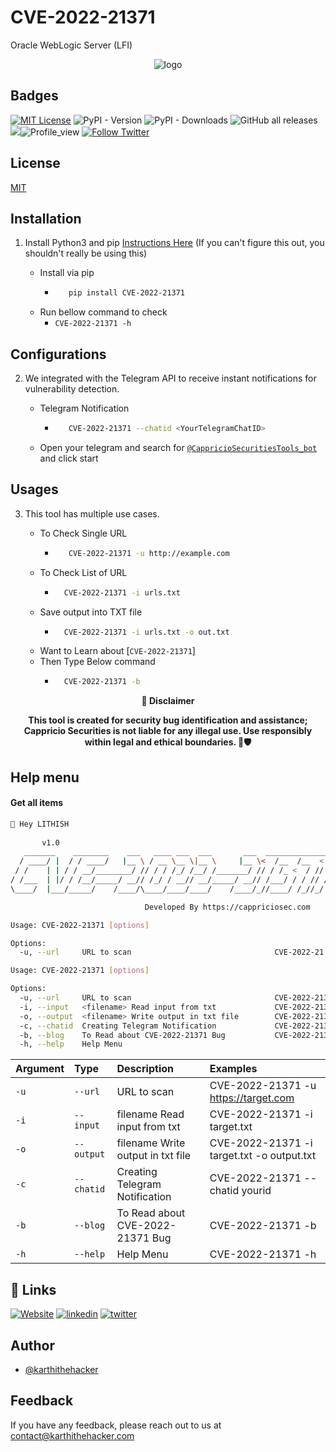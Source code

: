 # CVE-2022-21371
Oracle WebLogic Server (LFI)
<div align="center">
  <img src="https://blogs.cappriciosec.com/uploaders/CVE-2022-21371.png" alt="logo">
</div>


## Badges



[![MIT License](https://img.shields.io/badge/License-MIT-green.svg)](https://choosealicense.com/licenses/mit/)
![PyPI - Version](https://img.shields.io/pypi/v/CVE-2022-21371)
![PyPI - Downloads](https://img.shields.io/pypi/dm/CVE-2022-21371)
![GitHub all releases](https://img.shields.io/github/downloads/Cappricio-Securities/CVE-2022-21371/total)
<a href="https://github.com/Cappricio-Securities/CVE-2023-27524/releases/"><img src="https://img.shields.io/github/release/Cappricio-Securities/CVE-2022-21371"></a>![Profile_view](https://komarev.com/ghpvc/?username=Cappricio-Securities&label=Profile%20views&color=0e75b6&style=flat)
[![Follow Twitter](https://img.shields.io/twitter/follow/cappricio_sec?style=social)](https://twitter.com/cappricio_sec)
<p align="center">

<p align="center">







## License

[MIT](https://choosealicense.com/licenses/mit/)



## Installation 

1. Install Python3 and pip [Instructions Here](https://www.python.org/downloads/) (If you can't figure this out, you shouldn't really be using this)

   - Install via pip
     - ```bash
          pip install CVE-2022-21371 
        ```
   - Run bellow command to check
     - `CVE-2022-21371 -h`

## Configurations 
2. We integrated with the Telegram API to receive instant notifications for vulnerability detection.
   
   - Telegram Notification
     - ```bash
          CVE-2022-21371 --chatid <YourTelegramChatID>
        ```
   - Open your telegram and search for [`@CappricioSecuritiesTools_bot`](https://web.telegram.org/k/#@CappricioSecuritiesTools_bot) and click start

## Usages 
3. This tool has multiple use cases.
   
   - To Check Single URL
     - ```bash
          CVE-2022-21371 -u http://example.com 
        ```
   - To Check List of URL 
      - ```bash
          CVE-2022-21371 -i urls.txt 
        ```
   - Save output into TXT file
      - ```bash
          CVE-2022-21371 -i urls.txt -o out.txt
        ```
   - Want to Learn about [`CVE-2022-21371`]
   - Then Type Below command
      - ```bash
          CVE-2022-21371 -b
        ```
     
<p align="center">
  <b>🚨 Disclaimer</b>
  
</p>
<p align="center">
<b>This tool is created for security bug identification and assistance; Cappricio Securities is not liable for any illegal use. 
  Use responsibly within legal and ethical boundaries. 🔐🛡️</b></p>



## Help menu

#### Get all items

```bash
👋 Hey LITHISH
                                                                      
       v1.0
   _______    ________    ___   ____ ___  ___       ___  ________________
  / ____/ |  / / ____/   |__ \ / __ \__ \|__ \     |__ \<  /__  /__  <  /
 / /    | | / / __/________/ // / / /_/ /__/ /_______/ // / /_ <  / // /
/ /___  | |/ / /__/_____/ __// /_/ / __// __/_____/ __// /___/ / / // /
\____/  |___/_____/    /____/\____/____/____/    /____/_//____/ /_//_/

                              Developed By https://cappriciosec.com   

Usage: CVE-2022-21371 [options]

Options:
  -u, --url     URL to scan                                CVE-2022-21

Usage: CVE-2022-21371 [options]

Options:
  -u, --url     URL to scan                                CVE-2022-21371 -u https://target.com
  -i, --input   <filename> Read input from txt             CVE-2022-21371 -i target.txt
  -o, --output  <filename> Write output in txt file        CVE-2022-21371 -i target.txt -o output.txt
  -c, --chatid  Creating Telegram Notification             CVE-2022-21371 --chatid yourid
  -b, --blog    To Read about CVE-2022-21371 Bug           CVE-2022-21371 -b
  -h, --help    Help Menu
```


| Argument | Type     | Description                | Examples |
| :-------- | :------- | :------------------------- | :------------------------- |
| `-u` | `--url` | URL to scan | CVE-2022-21371 -u https://target.com |
| `-i` | `--input` | filename Read input from txt  | CVE-2022-21371 -i target.txt | 
| `-o` | `--output` | filename Write output in txt file | CVE-2022-21371 -i target.txt -o output.txt |
| `-c` | `--chatid` | Creating Telegram Notification | CVE-2022-21371 --chatid yourid |
| `-b` | `--blog` | To Read about CVE-2022-21371 Bug | CVE-2022-21371 -b |
| `-h` | `--help` | Help Menu | CVE-2022-21371 -h |



## 🔗 Links
[![Website](https://img.shields.io/badge/my_portfolio-000?style=for-the-badge&logo=ko-fi&logoColor=white)](https://cappriciosec.com/)
[![linkedin](https://img.shields.io/badge/linkedin-0A66C2?style=for-the-badge&logo=linkedin&logoColor=white)](https://www.linkedin.com/in/karthikeyan--v/)
[![twitter](https://img.shields.io/badge/twitter-1DA1F2?style=for-the-badge&logo=twitter&logoColor=white)](https://twitter.com/karthithehacker)



## Author

- [@karthithehacker](https://github.com/karthi-the-hacker/)



## Feedback

If you have any feedback, please reach out to us at contact@karthithehacker.com